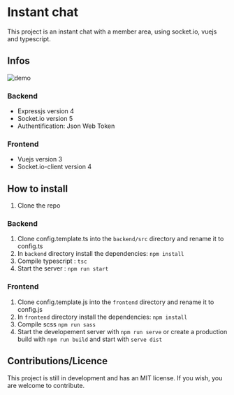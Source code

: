 # Instant chat

This project is an instant chat with a member area, using socket.io, vuejs and typescript.

## Infos

![demo](https://cdn.discordapp.com/attachments/848993640231731200/848993708208816168/unknown.png)

### Backend

- Expressjs version 4
- Socket.io version 5
- Authentification: Json Web Token

### Frontend

- Vuejs version 3
- Socket.io-client version 4

## How to install

1. Clone the repo

### Backend

1. Clone config.template.ts into the `backend/src` directory and rename it to config.ts
2. In `backend` directory install the dependencies: `npm install`
3. Compile typescript : `tsc`
4. Start the server : `npm run start`

### Frontend

1. Clone config.template.js into the `frontend` directory and rename it to config.js
2. In `frontend` directory install the dependencies: `npm install`
3. Compile scss `npm run sass`
4. Start the developement server with `npm run serve` or create a production build with `npm run build` and start with `serve dist`

## Contributions/Licence

This project is still in development and has an MIT license.
If you wish, you are welcome to contribute.
